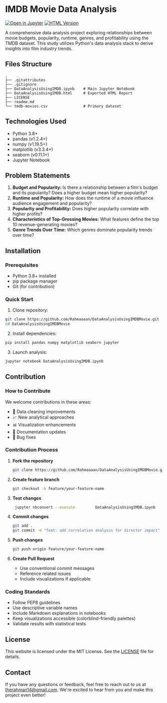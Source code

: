 # IMDB Movie Data Analysis

[![Open in Jupyter](https://img.shields.io/badge/Jupyter-Notebook-orange.svg)](DataAnalysisUsingIMDB.ipynb)
[![HTML Version](https://img.shields.io/badge/HTML-Report-blue.svg)](DataAnalysisUsingIMDB.html)

A comprehensive data analysis project exploring relationships between movie budgets, popularity, runtime, genres, and profitability using the TMDB dataset. This study utilizes Python's data analysis stack to derive insights into film industry trends.

## Files Structure

```
.
├── .gitattributes
├── .gitignore
├── DataAnalysisUsingIMDB.ipynb    # Main Jupyter Notebook
├── DataAnalysisUsingIMDB.html     # Exported HTML Report
├── LICENSE
├── readme.md
└── tmdb-movies.csv                # Primary dataset
```

## Technologies Used

- Python 3.8+
- pandas (v1.2.4+)
- numpy (v1.19.5+)
- matplotlib (v3.3.4+)
- seaborn (v0.11.1+)
- Jupyter Notebook

## Problem Statements

1. **Budget and Popularity:** Is there a relationship between a film's budget and its popularity? Does a higher budget mean higher popularity?
2. **Runtime and Popularity:** How does the runtime of a movie influence audience engagement and popularity?
3. **Popularity and Profitability:** Does higher popularity correlate with higher profits?
4. **Characteristics of Top-Grossing Movies:** What features define the top 10 revenue-generating movies?
5. **Genre Trends Over Time:** Which genres dominate popularity trends over time?

## Installation

### Prerequisites
- Python 3.8+ installed
- pip package manager
- Git (for contribution)

### Quick Start

1. Clone repository:
```bash
git clone https://github.com/Rahmaaaan/DataAnalysisUsingIMDBMovie.git
cd DataAnalysisUsingIMDBMovie
```

2. Install dependencies:
```bash
pip install pandas numpy matplotlib seaborn jupyter
```

3. Launch analysis:
```bash
jupyter notebook DataAnalysisUsingIMDB.ipynb
```

## Contribution

### How to Contribute

We welcome contributions in these areas:
- 🧹 Data cleaning improvements
- 📈 New analytical approaches
- 📊 Visualization enhancements
- 📝 Documentation updates
- 🐛 Bug fixes

### Contribution Process

1. **Fork the repository**
   ```bash
   git clone https://github.com/Rahmaaaan/DataAnalysisUsingIMDBMovie.git
   ```

2. **Create feature branch**
   ```bash
   git checkout -b feature/your-feature-name
   ```

3. **Test changes**
   ```bash
    jupyter nbconvert --execute         DataAnalysisUsingIMDB.ipynb
   ```
   
4. **Commit changes**
   ```bash
   git add .
   git commit -m "feat: add correlation analysis for director impact"
   ```

5. **Push changes**
   ```bash
   git push origin feature/your-feature-name
   ```

6. **Create Pull Request**
   - Use conventional commit messages
   - Reference related issues
   - Include visualizations if applicable

### Coding Standards
- Follow PEP8 guidelines
- Use descriptive variable names
- Include Markdown explanations in notebooks
- Keep visualizations accessible (colorblind-friendly palettes)
- Validate results with statistical tests

## License

This website is licensed under the MIT License. See the [LICENSE](LICENSE) file for details.

## Contact

If you have any questions or feedback, feel free to reach out to us at <therahman14@gmail.com>. We're excited to hear from you and make this project even better!